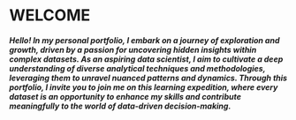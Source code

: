 # WELCOME

##### Hello! In my personal portfolio, I embark on a journey of exploration and growth, driven by a passion for uncovering hidden insights within complex datasets. As an aspiring data scientist, I aim to cultivate a deep understanding of diverse analytical techniques and methodologies, leveraging them to unravel nuanced patterns and dynamics. Through this portfolio, I invite you to join me on this learning expedition, where every dataset is an opportunity to enhance my skills and contribute meaningfully to the world of data-driven decision-making.

